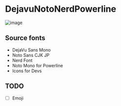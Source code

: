 # DejavuNotoNerdPowerline

![image](https://user-images.githubusercontent.com/8927943/145054406-54ce8cfd-cc2b-421b-a4f7-bbd8a865c648.png)

## Source fonts
- DejaVu Sans Mono
- Noto Sans CJK JP
- Nerd Font
- Noto Mono for Powerline
- Icons for Devs

## TODO
- [ ] Emoji
